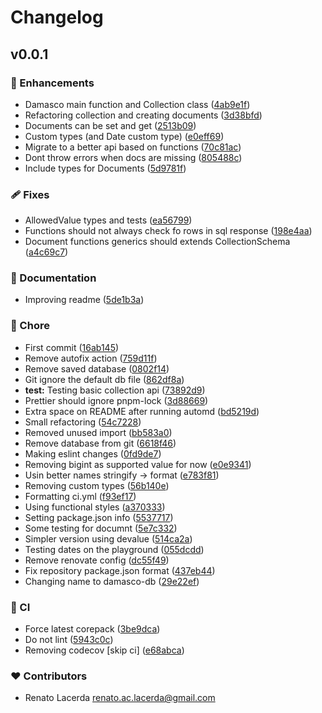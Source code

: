 # Changelog


## v0.0.1


### 🚀 Enhancements

- Damasco main function and Collection class ([4ab9e1f](https://github.com/ralacerda/damasco/commit/4ab9e1f))
- Refactoring collection and creating documents ([3d38bfd](https://github.com/ralacerda/damasco/commit/3d38bfd))
- Documents can be set and get ([2513b09](https://github.com/ralacerda/damasco/commit/2513b09))
- Custom types (and Date custom type) ([e0eff69](https://github.com/ralacerda/damasco/commit/e0eff69))
- Migrate to a better api based on functions ([70c81ac](https://github.com/ralacerda/damasco/commit/70c81ac))
- Dont throw errors when docs are missing ([805488c](https://github.com/ralacerda/damasco/commit/805488c))
- Include types for Documents ([5d9781f](https://github.com/ralacerda/damasco/commit/5d9781f))

### 🩹 Fixes

- AllowedValue types and tests ([ea56799](https://github.com/ralacerda/damasco/commit/ea56799))
- Functions should not always check fo rows in sql response ([198e4aa](https://github.com/ralacerda/damasco/commit/198e4aa))
- Document functions generics should extends CollectionSchema ([a4c69c7](https://github.com/ralacerda/damasco/commit/a4c69c7))

### 📖 Documentation

- Improving readme ([5de1b3a](https://github.com/ralacerda/damasco/commit/5de1b3a))

### 🏡 Chore

- First commit ([16ab145](https://github.com/ralacerda/damasco/commit/16ab145))
- Remove autofix action ([759d11f](https://github.com/ralacerda/damasco/commit/759d11f))
- Remove saved database ([0802f14](https://github.com/ralacerda/damasco/commit/0802f14))
- Git ignore the default db file ([862df8a](https://github.com/ralacerda/damasco/commit/862df8a))
- **test:** Testing basic collection api ([73892d9](https://github.com/ralacerda/damasco/commit/73892d9))
- Prettier should ignore pnpm-lock ([3d88669](https://github.com/ralacerda/damasco/commit/3d88669))
- Extra space on README after running automd ([bd5219d](https://github.com/ralacerda/damasco/commit/bd5219d))
- Small refactoring ([54c7228](https://github.com/ralacerda/damasco/commit/54c7228))
- Removed unused import ([bb583a0](https://github.com/ralacerda/damasco/commit/bb583a0))
- Remove database from git ([6618f46](https://github.com/ralacerda/damasco/commit/6618f46))
- Making eslint changes ([0fd9de7](https://github.com/ralacerda/damasco/commit/0fd9de7))
- Removing bigint as supported value for now ([e0e9341](https://github.com/ralacerda/damasco/commit/e0e9341))
- Usin better names stringify -> format ([e783f81](https://github.com/ralacerda/damasco/commit/e783f81))
- Removing custom types ([56b140e](https://github.com/ralacerda/damasco/commit/56b140e))
- Formatting ci.yml ([f93ef17](https://github.com/ralacerda/damasco/commit/f93ef17))
- Using functional styles ([a370333](https://github.com/ralacerda/damasco/commit/a370333))
- Setting package.json info ([5537717](https://github.com/ralacerda/damasco/commit/5537717))
- Some testing for documnt ([5e7c332](https://github.com/ralacerda/damasco/commit/5e7c332))
- Simpler version using devalue ([514ca2a](https://github.com/ralacerda/damasco/commit/514ca2a))
- Testing dates on the playground ([055dcdd](https://github.com/ralacerda/damasco/commit/055dcdd))
- Remove renovate config ([dc55f49](https://github.com/ralacerda/damasco/commit/dc55f49))
- Fix repository package.json format ([437eb44](https://github.com/ralacerda/damasco/commit/437eb44))
- Changing name to damasco-db ([29e22ef](https://github.com/ralacerda/damasco/commit/29e22ef))

### 🤖 CI

- Force latest corepack ([3be9dca](https://github.com/ralacerda/damasco/commit/3be9dca))
- Do not lint ([5943c0c](https://github.com/ralacerda/damasco/commit/5943c0c))
- Removing codecov [skip ci] ([e68abca](https://github.com/ralacerda/damasco/commit/e68abca))

### ❤️ Contributors

- Renato Lacerda <renato.ac.lacerda@gmail.com>

